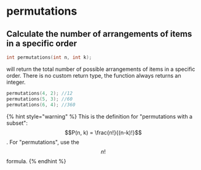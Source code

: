 # permutations

## Calculate the number of arrangements of items in a specific order

```cpp
int permutations(int n, int k);
```

will return the total number of possible arrangements of items in a specific order. There is no custom return type, the function always returns an integer.&#x20;

```cpp
permutations(4, 2); //12
permutations(5, 3); //60
permutations(6, 4); //360
```

{% hint style="warning" %}
This is the definition for "permutations with a subset": $$P(n, k) = \frac{n!}{(n-k)!}$$. For "permutations", use the $$n!$$ formula.&#x20;
{% endhint %}
